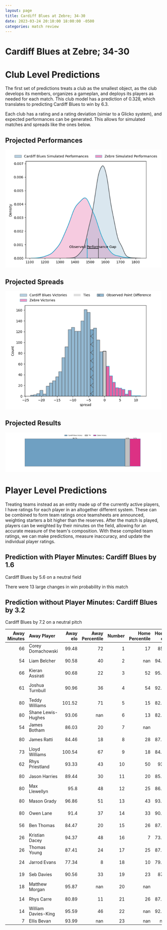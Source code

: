 ```yaml
---  
layout: page  
title: Cardiff Blues at Zebre; 34-30  
date: 2023-03-24 20:10:00 18:00:00 -0500  
categories: match review  
---
```

# Cardiff Blues at Zebre; 34-30

# Club Level Predictions


The first set of predictions treats a club as the smallest object, as the club develops its members, organizes a gameplan, and deploys its players as needed for each match. This club model has a prediction of 0.328, which translates to predicting Cardiff Blues to win by 6.3.

Each club has a rating and a rating deviation (simiar to a Glicko system), and expected performances can be generated. This allows for simulated matches and spreads like the ones below.
## Projected Performances


![Projected Performances](plots/performances_2023-03-24-Zebre-CardiffBlues.png)
## Projected Spreads


![Projected Spreads](plots/spreads_2023-03-24-Zebre-CardiffBlues.png)
## Projected Results


![Projected Results](plots/resultbar_2023-03-24-Zebre-CardiffBlues.png)
# Player Level Predictions


Treating teams instead as an entity made up of the currently active players, I have ratings for each player in an altogether different system. These can be combined to form team ratings once teamsheets are announced, weighting starters a bit higher than the reserves. After the match is played, players can be weighted by their minutes on the field, allowing for an accurate measure of the team's composition. With these compiled team ratings, we can make predictions, measure inaccuracy, and update the individual player ratings.
## Prediction with Player Minutes: Cardiff Blues by 1.6


Cardiff Blues by 5.6 on a neutral field

There were 13 large changes in win probability in this match
## Prediction without Player Minutes: Cardiff Blues by 3.2


Cardiff Blues by 7.2 on a neutral pitch



|   Away Minutes | Away Player         |   Away elo |   Away Percentile |   Number |   Home Percentile |   Home elo | Home Player            |   Home Minutes |
|---------------:|:--------------------|-----------:|------------------:|---------:|------------------:|-----------:|:-----------------------|---------------:|
|             66 | Corey Domachowski   |      99.48 |                72 |        1 |                17 |      85.4  | Paolo Buonfiglio       |             48 |
|             54 | Liam Belcher        |      90.58 |                40 |        2 |               nan |      94.55 | Jacques du Toit        |             52 |
|             66 | Kieran Assirati     |      90.68 |                22 |        3 |                52 |      95.13 | Muhamed Hasa           |             61 |
|             61 | Joshua Turnbull     |      90.96 |                36 |        4 |                54 |      92.87 | Jan-Frederik Uys       |             56 |
|             80 | Teddy Williams      |     101.52 |                71 |        5 |                15 |      82.34 | Leonard Krumov         |             80 |
|             80 | Shane Lewis-Hughes  |      93.06 |               nan |        6 |                13 |      82.24 | Luca Andreani          |             51 |
|             54 | James Botham        |      86.03 |                20 |        7 |               nan |      95    | Jacopo Bianchi         |             80 |
|             80 | James Ratti         |      84.46 |                18 |        8 |                28 |      87.16 | Giovanni Licata        |             80 |
|             73 | Lloyd Williams      |     100.54 |                67 |        9 |                18 |      84.39 | Chris Cook             |             56 |
|             62 | Rhys Priestland     |      93.33 |                43 |       10 |                50 |      93.6  | Geronimo Prisciantelli |             80 |
|             80 | Jason Harries       |      89.44 |                30 |       11 |                20 |      85.52 | Simone Gesi            |             80 |
|             80 | Max Llewellyn       |      95.8  |                48 |       12 |                25 |      86.95 | Enrico Lucchin         |             80 |
|             80 | Mason Grady         |      96.86 |                51 |       13 |                43 |      93.55 | Franco Smith           |             80 |
|             80 | Owen Lane           |      91.4  |                37 |       14 |                33 |      90.25 | Jacobus van Wyk        |             80 |
|             56 | Ben Thomas          |      84.47 |                20 |       15 |                26 |      87.17 | Richard Kriel          |             51 |
|             26 | Kristian Dacey      |      94.37 |                48 |       16 |                 7 |      73.84 | Luca Rizzoli           |             32 |
|             26 | Thomas Young        |      87.41 |                24 |       17 |                25 |      87.73 | Jacopo Trulla          |             29 |
|             24 | Jarrod Evans        |      77.34 |                 8 |       18 |                10 |      79.39 | Matt Kvesic            |             29 |
|             19 | Seb Davies          |      90.56 |                33 |       19 |                23 |      87.2  | Giampietro Ribaldi     |             28 |
|             18 | Matthew Morgan      |      95.87 |               nan |       20 |               nan |      95    | David Sisi             |             24 |
|             14 | Rhys Carre          |      80.89 |                11 |       21 |                26 |      87.82 | Alessandro Fusco       |             24 |
|             14 | William Davies-King |      95.59 |                46 |       22 |               nan |      92.94 | Riccardo Genovese      |             19 |
|              7 | Ellis Bevan         |      93.99 |               nan |       23 |               nan |     nan    | nan                    |            nan |

